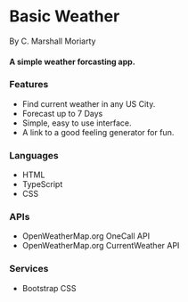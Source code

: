 # Basic Weather
By C. Marshall Moriarty
#### A simple weather forcasting app.

### Features
- Find current weather in any US City.
- Forecast up to 7 Days 
- Simple, easy to use interface.
- A link to a good feeling generator for fun.

### Languages
- HTML
- TypeScript
- CSS

### APIs
- OpenWeatherMap.org OneCall API
- OpenWeatherMap.org CurrentWeather API

### Services
- Bootstrap CSS